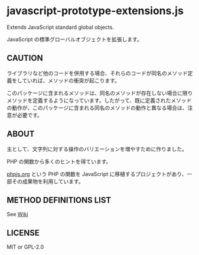 # javascript-prototype-extensions.js

Extends JavaScript standard global objects.

JavaScript の標準グローバルオブジェクトを拡張します。


## CAUTION

ライブラリなど他のコードを併用する場合、それらのコードが同名のメソッド定義をしていれば、メソッドの衝突が起こります。

このパッケージに含まれるメソッドは、同名のメソッドが存在しない場合に限りメソッドを定義するようになっています。したがって、既に定義されたメソッドの動作が、このパッケージに含まれる同名のメソッドの動作と異なる場合は、注意が必要です。


## ABOUT

主として、文字列に対する操作のバリエーションを増やすために作りました。

PHP の関数から多くのヒントを得ています。

[phpjs.org](http://phpjs.org) という PHP の関数を JavaScript に移植するプロジェクトがあり、一部その成果物を利用しています。


## METHOD DEFINITIONS LIST

See [Wiki](https://github.com/smori1983/javascript-prototype-extensions/wiki) 


## LICENSE

MIT or GPL-2.0

